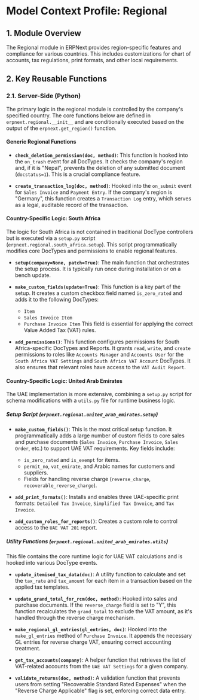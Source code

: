 # Model Context Profile: Regional

## 1. Module Overview

The Regional module in ERPNext provides region-specific features and compliance for various countries. This includes customizations for chart of accounts, tax regulations, print formats, and other local requirements.

## 2. Key Reusable Functions

### 2.1. Server-Side (Python)

The primary logic in the regional module is controlled by the company's specified country. The core functions below are defined in `erpnext.regional.__init__` and are conditionally executed based on the output of the `erpnext.get_region()` function.

#### Generic Regional Functions

-   **`check_deletion_permission(doc, method)`**: This function is hooked into the `on_trash` event for all DocTypes. It checks the company's region and, if it is "Nepal", prevents the deletion of any submitted document (`docstatus=1`). This is a crucial compliance feature.

-   **`create_transaction_log(doc, method)`**: Hooked into the `on_submit` event for `Sales Invoice` and `Payment Entry`. If the company's region is "Germany", this function creates a `Transaction Log` entry, which serves as a legal, auditable record of the transaction.

#### Country-Specific Logic: South Africa

The logic for South Africa is not contained in traditional DocType controllers but is executed via a `setup.py` script (`erpnext.regional.south_africa.setup`). This script programmatically modifies core DocTypes and permissions to enable regional features.

-   **`setup(company=None, patch=True)`**: The main function that orchestrates the setup process. It is typically run once during installation or on a bench update.

-   **`make_custom_fields(update=True)`**: This function is a key part of the setup. It creates a custom checkbox field named `is_zero_rated` and adds it to the following DocTypes:
    -   `Item`
    -   `Sales Invoice Item`
    -   `Purchase Invoice Item`
    This field is essential for applying the correct Value Added Tax (VAT) rules.

-   **`add_permissions()`**: This function configures permissions for South Africa-specific DocTypes and Reports. It grants `read`, `write`, and `create` permissions to roles like `Accounts Manager` and `Accounts User` for the `South Africa VAT Settings` and `South Africa VAT Account` DocTypes. It also ensures that relevant roles have access to the `VAT Audit Report`.

#### Country-Specific Logic: United Arab Emirates

The UAE implementation is more extensive, combining a `setup.py` script for schema modifications with a `utils.py` file for runtime business logic.

##### Setup Script (`erpnext.regional.united_arab_emirates.setup`)

-   **`make_custom_fields()`**: This is the most critical setup function. It programmatically adds a large number of custom fields to core sales and purchase documents (`Sales Invoice`, `Purchase Invoice`, `Sales Order`, etc.) to support UAE VAT requirements. Key fields include:
    -   `is_zero_rated` and `is_exempt` for items.
    -   `permit_no`, `vat_emirate`, and Arabic names for customers and suppliers.
    -   Fields for handling reverse charge (`reverse_charge`, `recoverable_reverse_charge`).

-   **`add_print_formats()`**: Installs and enables three UAE-specific print formats: `Detailed Tax Invoice`, `Simplified Tax Invoice`, and `Tax Invoice`.

-   **`add_custom_roles_for_reports()`**: Creates a custom role to control access to the `UAE VAT 201` report.

##### Utility Functions (`erpnext.regional.united_arab_emirates.utils`)

This file contains the core runtime logic for UAE VAT calculations and is hooked into various DocType events.

-   **`update_itemised_tax_data(doc)`**: A utility function to calculate and set the `tax_rate` and `tax_amount` for each item in a transaction based on the applied tax templates.

-   **`update_grand_total_for_rcm(doc, method)`**: Hooked into sales and purchase documents. If the `reverse_charge` field is set to "Y", this function recalculates the `grand_total` to exclude the VAT amount, as it's handled through the reverse charge mechanism.

-   **`make_regional_gl_entries(gl_entries, doc)`**: Hooked into the `make_gl_entries` method of `Purchase Invoice`. It appends the necessary GL entries for reverse charge VAT, ensuring correct accounting treatment.

-   **`get_tax_accounts(company)`**: A helper function that retrieves the list of VAT-related accounts from the `UAE VAT Settings` for a given company.

-   **`validate_returns(doc, method)`**: A validation function that prevents users from setting "Recoverable Standard Rated Expenses" when the "Reverse Charge Applicable" flag is set, enforcing correct data entry.